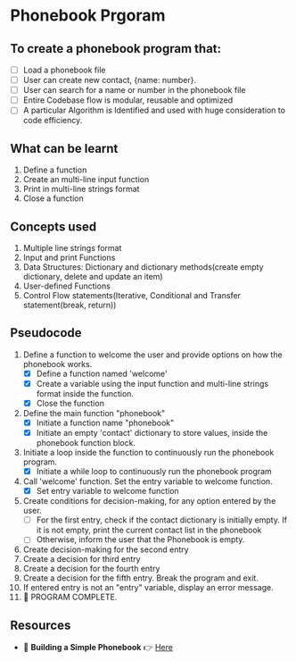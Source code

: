 # Phonebook Prgoram

## To create a phonebook program that:

- [ ] Load a phonebook file
- [ ] User can create new contact, {name: number}.
- [ ] User can search for a name or number in the phonebook file
- [ ] Entire Codebase flow is modular, reusable and optimized
- [ ] A particular Algorithm is Identified and used with huge consideration to code efficiency.

## What can be learnt

1. Define a function
2. Create an multi-line input function
3. Print in multi-line strings format
4. Close a function

## Concepts used

1. Multiple line strings format
2. Input and print Functions
3. Data Structures: Dictionary and dictionary methods(create empty dictionary, delete and update an item)
4. User-defined Functions
5. Control Flow statements(Iterative, Conditional and Transfer statement(break, return))

## Pseudocode

1. Define a function to welcome the user and provide options on how the phonebook works.
   - [x] Define a function named 'welcome'
   - [x] Create a variable using the input function and multi-line strings format inside the function.
   - [x] Close the function
2. Define the main function "phonebook"
   - [x] Initiate a function name "phonebook"
   - [x] Initiate an empty 'contact' dictionary to store values, inside the phonebook function block.
3. Initiate a loop inside the function to continuously run the phonebook program.
   - [x] Initiate a while loop to continuously run the phonebook program
   
4. Call 'welcome' function. Set the entry variable to welcome function.
   - [x] Set entry variable to welcome function
5. Create conditions for decision-making, for any option entered by the user.
   - [ ] For the first entry, check if the contact dictionary is initially empty. If it is not empty, print the current contact list in the phonebook
   - [ ] Otherwise, inform the user that the Phonebook is empty.
6. Create decision-making for the second entry
7. Create a decision for third entry
8. Create a decision for the fourth entry
9. Create a decision for the fifth entry. Break the program and exit.
10. If entered entry is not an "entry" variable, display an error message.
11. 🚀 PROGRAM COMPLETE.

## Resources

- 📝 **Building a Simple Phonebook**
  👉 [Here](https://mardiyyah.medium.com/building-a-simple-phonebook-learnpythonthroughprojects-series-10-af56d527f463)